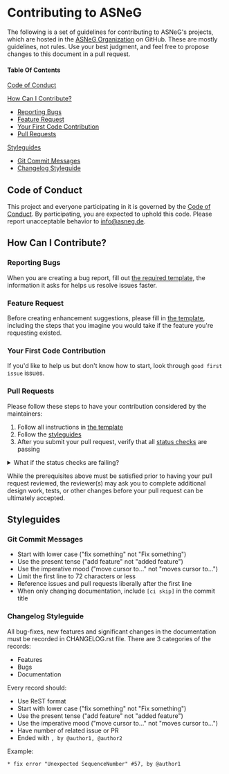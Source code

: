 # Contributing to ASNeG

The following is a set of guidelines for contributing to ASNeG's projects,
which are hosted in the [ASNeG Organization](https://github.com/ASNeG) on GitHub. 
These are mostly guidelines, not rules. Use your best judgment, and feel free to propose changes to this document in a pull request.


#### Table Of Contents

[Code of Conduct](#code-of-conduct)

[How Can I Contribute?](#how-can-i-contribute)
  * [Reporting Bugs](#reporting-bugs)
  * [Feature Request](#feature-request)
  * [Your First Code Contribution](#your-first-code-contribution)
  * [Pull Requests](#pull-requests)
  
[Styleguides](#styleguides)
  * [Git Commit Messages](#git-commit-messages)
  * [Changelog Styleguide](#changelog-styleguide)
    
 
## Code of Conduct

This project and everyone participating in it is governed by the [Code of Conduct](CODE_OF_CONDUCT.md). By participating, 
you are expected to uphold this code. Please report unacceptable behavior to [info@asneg.de](mailto:info@asneg.de).

## How Can I Contribute?

### Reporting Bugs

When you are creating a bug report, fill out [the required template](.github/ISSUE_TEMPLATE/bug_report.md), 
the information it asks for helps us resolve issues faster.

### Feature Request

Before creating enhancement suggestions, please fill in [the template](.github/ISSUE_TEMPLATE/feature_request.md), 
including the steps that you imagine you would take if the feature you're requesting existed.

### Your First Code Contribution

If you'd like to help us but don't know how to start, look through `good first issue` issues.

### Pull Requests

Please follow these steps to have your contribution considered by the maintainers:

1. Follow all instructions in [the template](.github/PULL_REQUEST_TEMPLATE.md)
2. Follow the [styleguides](#styleguides)
3. After you submit your pull request, verify that all [status checks](https://help.github.com/articles/about-status-checks/) are passing 
<details><summary>What if the status checks are failing?</summary>
If a status check is failing, and you believe that the failure is unrelated to your change, 
please leave a comment on the pull request explaining why you believe the failure is unrelated. 
A maintainer will re-run the status check for you. If we conclude that the failure was a false positive, 
then we will open an issue to track that problem with our status check suite.</details>

While the prerequisites above must be satisfied prior to having your pull request reviewed, 
the reviewer(s) may ask you to complete additional design work, tests, or other changes before your pull request 
can be ultimately accepted.

## Styleguides

### Git Commit Messages

* Start with lower case ("fix something" not "Fix something")
* Use the present tense ("add feature" not "added feature")
* Use the imperative mood ("move cursor to..." not "moves cursor to...")
* Limit the first line to 72 characters or less
* Reference issues and pull requests liberally after the first line
* When only changing documentation, include `[ci skip]` in the commit title

### Changelog Styleguide

All bug-fixes, new features and significant changes in the documentation must be recorded in CHANGELOG.rst file.
There are 3 categories of the records:

* Features
* Bugs
* Documentation

Every record should:

* Use ReST format
* Start with lower case ("fix something" not "Fix something")
* Use the present tense ("add feature" not "added feature")
* Use the imperative mood ("move cursor to..." not "moves cursor to...")
* Have number of related issue or PR
* Ended with `, by @author1, @author2`

Example:

`* fix error "Unexpected SequenceNumber" #57, by @author1`
